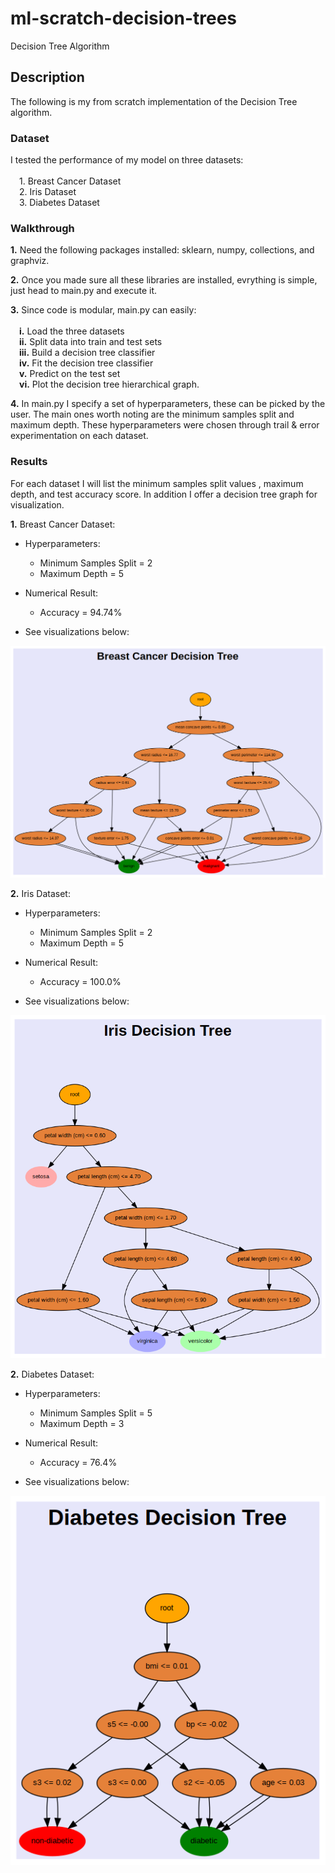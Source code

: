 # ml-scratch-decision-trees
Decision Tree Algorithm

## **Description**
The following is my from scratch implementation of the Decision Tree algorithm.

### **Dataset**

I tested the performance of my model on three datasets: \
\
    &emsp;1. Breast Cancer Dataset \
    &emsp;2. Iris Dataset \
    &emsp;3. Diabetes Dataset

### **Walkthrough**

**1.** Need the following packages installed: sklearn, numpy, collections, and graphviz.

**2.** Once you made sure all these libraries are installed, evrything is simple, just head to main.py and execute it.

**3.** Since code is modular, main.py can easily: \
\
    &emsp;**i.** Load the three datasets \
    &emsp;**ii.** Split data into train and test sets \
    &emsp;**iii.** Build a decision tree classifier \
    &emsp;**iv.** Fit the decision tree classifier \
    &emsp;**v.** Predict on the test set \
    &emsp;**vi.** Plot the decision tree hierarchical graph.

**4.** In main.py I specify a set of hyperparameters, these can be picked by the user. The main ones worth noting are the minimum samples split and maximum depth. These hyperparameters were chosen through trail & error experimentation on each dataset.

### **Results**

For each dataset I will list the minimum samples split values , maximum depth, and test accuracy score.
In addition I offer a decision tree graph for visualization.

**1.** Breast Cancer Dataset:

- Hyperparameters:
     - Minimum Samples Split = 2
     - Maximum Depth = 5
 
- Numerical Result:
     - Accuracy = 94.74%

- See visualizations below:

![alt text](https://github.com/ZainUFarhat/ml-scratch-decision-trees/blob/main/plots/bc/bc_decision_tree.png?raw=true)

**2.** Iris Dataset:

- Hyperparameters:
     - Minimum Samples Split = 2
     - Maximum Depth = 5
 
- Numerical Result:
     - Accuracy = 100.0%

- See visualizations below:

![alt text](https://github.com/ZainUFarhat/ml-scratch-decision-trees/blob/main/plots/iris/iris_decision_tree.png?raw=true)

**2.** Diabetes Dataset:

- Hyperparameters:
     - Minimum Samples Split = 5
     - Maximum Depth = 3
 
- Numerical Result:
     - Accuracy = 76.4%

- See visualizations below:

![alt text](https://github.com/ZainUFarhat/ml-scratch-decision-trees/blob/main/plots/db/db_decision_tree.png?raw=true)